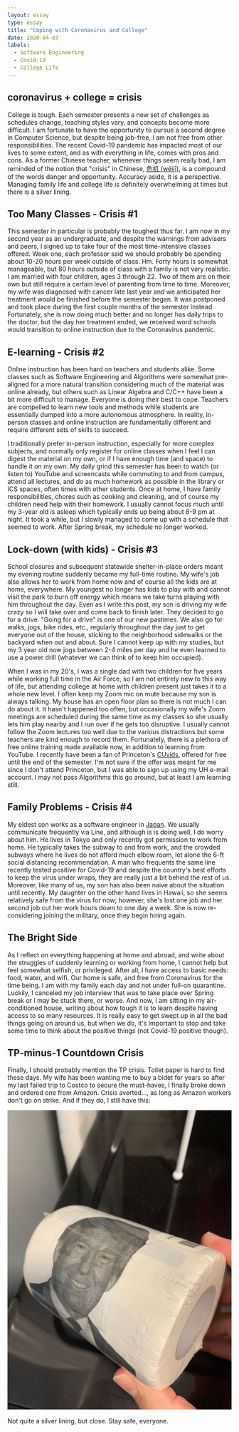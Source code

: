 ```yaml
---
layout: essay
type: essay
title: "Coping with Coronavirus and College"
date: 2020-04-03
labels:
  - Software Engineering
  - Covid-19
  - College Life
---
```

## coronavirus + college = crisis

College is tough. Each semester presents a new set of challenges as schedules change, teaching styles vary, and concepts become more difficult. I am fortunate to have the opportunity to pursue a second degree in Computer Science, but despite being job-free, I am not free from other responsibilities. The recent Covid-19 pandemic has impacted most of our lives to some extent, and as with everything in life, comes with pros and cons. As a former Chinese teacher, whenever things seem really bad, I am reminded of the notion that "crisis" in Chinese, [危机 (wéijī)](http://pinyin.info/chinese/crisis.html), is a compound of the words danger and opportunity. Accuracy aside, it is a perspective. Managing family life and college life is definitely overwhelming at times but there is a silver lining.

## Too Many Classes - Crisis #1
This semester in particular is probably the toughest thus far. I am now in my second year as an undergraduate, and despite the warnings from advisers and peers, I signed up to take four of the most time-intensive classes offered. Week one, each professor said we should probably be spending about 10-20 hours per week outside of class. Hm. Forty hours is somewhat manageable, but 80 hours outside of class with a family is not very realistic. I am married with four children, ages 3 through 22. Two of them are on their own but still require a certain level of parenting from time to time. Moreover, my wife was diagnosed with cancer late last year and we anticipated her treatment would be finished before the semester began. It was postponed and took place during the first couple months of the semester instead. Fortunately, she is now doing much better and no longer has daily trips to the doctor, but the day her treatment ended, we received word schools would transition to online instruction due to the Coronavirus pandemic.

## E-learning - Crisis #2

Online instruction has been hard on teachers and students alike. Some classes such as Software Engineering and Algorithms were somewhat pre-aligned for a more natural transition considering much of the material was online already, but others such as Linear Algebra and C/C++ have been a bit more difficult to manage. Everyone is doing their best to cope. Teachers are compelled to learn new tools and methods while students are essentially dumped into a more autonomous atmosphere. In reality, in-person classes and online instruction are fundamentally different and require different sets of skills to succeed.

I traditionally prefer in-person instruction, especially for more complex subjects, and normally only register for online classes when I feel I can digest the material on my own, or if I have enough time (and space) to handle it on my own. My daily grind this semester has been to watch (or listen to) YouTube and screencasts while commuting to and from campus, attend all lectures, and do as much homework as possible in the library or ICS spaces, often times with other students. Once at home, I have family responsibilities, chores such as cooking and cleaning, and of course my children need help with their homework. I usually cannot focus much until my 3-year old is asleep which typically ends up being about 8-9 pm at night. It took a while, but I slowly managed to come up with a schedule that seemed to work. After Spring break, my schedule no longer worked.

## Lock-down (with kids) - Crisis #3
School closures and subsequent statewide shelter-in-place orders meant my evening routine suddenly became my full-time routine. My wife's job also allows her to work from home now and of course all the kids are at home, everywhere. My youngest no longer has kids to play with and cannot visit the park to burn off energy which means we take turns playing with him throughout the day. Even as I write this post, my son is driving my wife crazy so I will take over and come back to finish later. They decided to go for a drive. "Going for a drive" is one of our new pastimes. We also go for walks, jogs, bike rides, etc., regularly throughout the day just to get everyone out of the house, sticking to the neighborhood sidewalks or the backyard when out and about. Sure I cannot keep up with my studies, but my 3 year old now jogs between 2-4 miles per day and he even learned to use a power drill (whatever we can think of to keep him occupied).

When I was in my 20's, I was a single dad with two children for five years while working full time in the Air Force, so I am not entirely new to this way of life, but attending college at home with children present just takes it to a whole new level. I often keep my Zoom mic on mute because my son is always talking. My house has an open floor plan so there is not much I can do about it. It hasn't happened too often, but occasionally my wife's Zoom meetings are scheduled during the same time as my classes so she usually lets him play nearby and I run over if he gets too disruptive. I usually cannot follow the Zoom lectures too well due to the various distractions but some teachers are kind enough to record them. Fortunately, there is a plethora of free online training made available now, in addition to learning from YouTube. I recently have been a fan of Princeton's [CUvids](https://cuvids.io/), offered for free until the end of the semester. I'm not sure if the offer was meant for me since I don't attend Princeton, but I was able to sign up using my UH e-mail account. I may not pass Algorithms this go around, but at least I am learning still.

## Family Problems - Crisis #4
My eldest son works as a software engineer in [Japan](https://www.cnn.com/2020/04/03/asia/tokyo-coronavirus-japan-hnk-intl/index.html). We usually communicate frequently via Line, and although is is doing well, I do worry about him. He lives in Tokyo and only recently got permission to work from home. He typically takes the subway to and from work, and the crowded subways where he lives do not afford much elbow room, let alone the 6-ft social distancing recommendation. A man who frequents the same line recently tested positive for Covid-19 and despite the country's best efforts to keep the virus under wraps, they are really just a bit behind the rest of us. Moreover, like many of us, my son has also been naive about the situation until recently. My daughter on the other hand lives in Hawaii, so she seems relatively safe from the virus for now; however, she's lost one job and her second job cut her work hours down to one day a week. She is now re-considering joining the military, once they begin hiring again.

## The Bright Side
As I reflect on everything happening at home and abroad, and write about the struggles of suddenly learning or working from home, I cannot help but feel somewhat selfish, or privileged. After all, I have access to basic needs: food, water, and wifi. Our home is safe, and free from Coronavirus for the time being. I am with my family each day and not under full-on quarantine. Luckily, I canceled my job interview that was to take place over Spring break or I may be stuck there, or worse. And now, I am sitting in my air-conditioned house, writing about how tough it is to learn despite having access to so many resources. It is really easy to get swept up in all the bad things going on around us, but when we do, it's important to stop and take some time to think about the positive things (not Covid-19 positive though).

## TP-minus-1 Countdown Crisis
Finally, I should probably mention the TP crisis. Toilet paper is hard to find these days. My wife has been wanting me to buy a bidet for years so after my last failed trip to Costco to secure the must-haves, I finally broke down and ordered one from Amazon. Crisis averted..., as long as Amazon workers don't go on strike. And if they do, I still have this:

<img class="ui small floated image" src="../images/tp.jpeg">

Not quite a silver lining, but close. Stay safe, everyone.